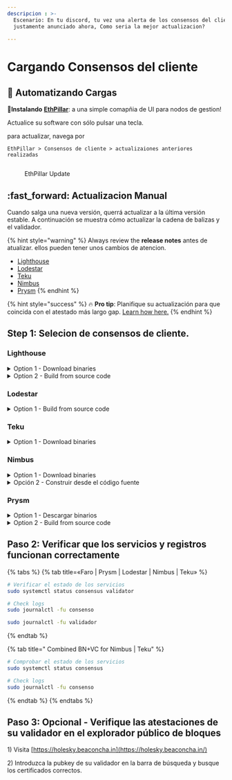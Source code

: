 ```yaml
---
descripcion : >-
  Escenario: En tu discord, tu vez una alerta de los consensos del cliente 
  justamente anunciado ahora, Como seria la mejor actualizacion?
  
---
```


# Cargando Consensos del cliente

## :rocket: Automatizando Cargas

:pill:**Instalando** [**EthPillar**](../../ethpillar.md): a una simple comapñia de UI para nodos de gestion!&#x20;

Actualice su software con sólo pulsar una tecla.

para actualizar, navega por

`EthPillar > Consensos de cliente > actualizaiones anteriores realizadas`

<figure><img src="../../../../.gitbook/assets/cl-update.png" alt=""><figcaption><p>EthPillar Update</p></figcaption></figure>

## :fast\_forward: Actualizacion Manual

Cuando salga una nueva versión, querrá actualizar a la última versión estable. A continuación se muestra cómo actualizar la cadena de balizas y el validador.

{% hint style="warning" %}
Always review the **release notes** antes de atualizar. ellos pueden tener unos cambios de atencion.

* [Lighthouse](https://github.com/sigp/lighthouse/releases)
* [Lodestar](https://github.com/ChainSafe/lodestar/releases)
* [Teku](https://github.com/ConsenSys/teku/releases)
* [Nimbus](https://github.com/status-im/nimbus-eth2/releases)
* [Prysm](https://github.com/prysmaticlabs/prysm/releases)
{% endhint %}

{% hint style="success" %}
:fire: **Pro tip**: Planifique su actualización para que coincida con el atestado más largo gap. [Learn how here.](../../guide-or-how-to-setup-a-validator-on-eth2-mainnet/part-ii-maintenance/finding-the-longest-attestation-slot-gap.md)
{% endhint %}

## Step 1: Selecion de consensos de cliente.

### Lighthouse

<details>

<summary>Option 1 - Download binaries</summary>

Ejecute lo siguiente para descargar automáticamente la última versión de Linux, un-tar and cleanup.

```bash
RELEASE_URL="https://api.github.com/repos/sigp/lighthouse/releases/latest"
BINARIES_URL="$(curl -s $RELEASE_URL | jq -r ".assets[] | select(.name) | .browser_download_url" | grep x86_64-unknown-linux-gnu.tar.gz$)"

echo Downloading URL: $BINARIES_URL

cd $HOME
# Download
wget -O lighthouse.tar.gz $BINARIES_URL
# Untar
tar -xzvf lighthouse.tar.gz -C $HOME
# Cleanup
rm lighthouse.tar.gz
```

Para los servicios.

<pre class="language-bash"><code class="lang-bash"><strong>sudo systemctl stop consensus validator
</strong></code></pre>

Elimine los binarios antiguos, instale los nuevos y reinicie los servicios.

<pre class="language-bash"><code class="lang-bash">sudo rm /usr/local/bin/lighthouse
<strong>sudo mv $HOME/lighthouse /usr/local/bin/lighthouse
</strong><strong>sudo systemctl start consensus validator
</strong></code></pre>

</details>

<details>

<summary>Option 2 - Build from source code</summary>

Build the binaries.

```bash
cd ~/git/lighthouse
git fetch --all && git checkout stable && git pull
make
```

:bulb:**Tip**: ¿Mejorar algunos puntos de referencia de Lighthouse en torno a un 20% a costa de aumentar el tiempo de compilación? Usa `maxperf` perfiles.

* Para copilar con maxperf, sustituya el comando `make` anterior por.

```bash
PROFILE=maxperf make
```

En caso de copilar errores, ve el seguimiento de errores.

```bash
rustup update
cargo clean
make
```

Compruebe que lighthouse se ha creado correctamente verificando el número de versión.

```
lighthouse --version
```

Stop the services.

<pre class="language-bash"><code class="lang-bash"><strong>sudo systemctl stop consensus validator
</strong></code></pre>

Remove old binaries, install new binaries and restart the services.

<pre class="language-bash"><code class="lang-bash"><strong>sudo rm /usr/local/bin/lighthouse
</strong><strong>sudo cp $HOME/.cargo/bin/lighthouse /usr/local/bin/lighthouse
</strong>sudo systemctl start consensus validator
</code></pre>

</details>

### Lodestar

<details>

<summary>Option 1 - Build from source code</summary>

Obtenga el código fuente más reciente y compile Lodestar.

```bash
cd ~/git/lodestar
git checkout stable && git pull
yarn install
yarn run build
```

:warning: Si se producen errores de compilación o faltan dependencias, ejecute el siguiente comando.

```bash
yarn clean:nm && yarn install
```

Verify Lodestar was installed properly by displaying the version.

```bash
./lodestar --version
```

Sample output of a compatible version.

```
🌟 Lodestar: Implementación en TypeScript de la cadena de balizas de consenso de Ethereum.
  * Version: v1.8.0/stable/a4b29cf
  * by ChainSafe Systems, 2018-2022
```

Detener los servicios.

<pre class="language-bash"><code class="lang-bash"><strong>sudo systemctl stop consensus validator
</strong></code></pre>

Elimine los binarios antiguos, instale los nuevos y reinicie los servicios.
```bash
sudo rm -rf /usr/local/bin/lodestar
sudo cp -a $HOME/git/lodestar /usr/local/bin/lodestar
sudo systemctl start consensus validator
```

</details>

### Teku

<details>

<summary>Option 1 - Download binaries</summary>

Ejecute lo siguiente para descargar automáticamente la última versión de Linux, descomprimir y limpiar.
```bash
RELEASE_URL="https://api.github.com/repos/ConsenSys/teku/releases/latest"
LATEST_TAG="$(curl -s $RELEASE_URL | jq -r ".tag_name")"
BINARIES_URL="https://artifacts.consensys.net/public/teku/raw/names/teku.tar.gz/versions/${LATEST_TAG}/teku-${LATEST_TAG}.tar.gz"
echo Downloading URL: $BINARIES_URL

cd $HOME
# Download
wget -O teku.tar.gz $BINARIES_URL
# Untar
tar -xzvf teku.tar.gz -C $HOME
# Rename folder
mv teku-* teku
# Cleanup
rm teku.tar.gz
```

Parar el servicio.

<pre class="language-bash"><code class="lang-bash"><strong>sudo systemctl stop consensus
</strong><strong>
</strong># If running Standalone Teku Validator
sudo systemctl stop validator
</code></pre>

Eliminar los binarios antiguos, instalar los nuevos y reiniciar los servicios.

```bash
sudo rm -rf /usr/local/bin/teku
sudo mv $HOME/teku /usr/local/bin/teku
sudo systemctl start consensus

# If running Standalone Teku Validador
sudo systemctl iniciar validador
```

</detalles>

<detalles>

<summary>Option 2 - Build from source code</summary>

Obtén las últimas etiquetas y compila los binarios.

```bash
cd ~/git/teku
# Get new tags
git fetch --tags
RELEASETAG=$(curl -s https://api.github.com/repos/ConsenSys/teku/releases/latest | jq -r .tag_name)
git checkout tags/$RELEASETAG
./gradlew distTar installDist
```

Verifique que Teku fue construido correctamente mostrando la version.

```shell
cd $HOME/git/teku/build/install/teku/bin
./teku --version
```

parar los servicios.

<pre class="language-bash"><code class="lang-bash"><strong>sudo systemctl stop consensus
</strong><strong>
</strong># If running Standalone Teku Validador
sudo systemctl parar validador
</code></pre>

Elimine los binarios antiguos, instale los nuevos y reinicie los servicios.

```bash
sudo rm -rf /usr/local/bin/teku
sudo cp -a $HOME/git/teku/build/install/teku /usr/local/bin/teku
sudo systemctl start consenso

# Si ejecuta el validador Teku independiente
sudo systemctl start validador
```

</details>

### Nimbus

<details>

<summary>Option 1 - Download binaries</summary>

Ejecute lo siguiente para descargar automáticamente la última versión de Linux, descomprimir y limpiar.

```bash
RELEASE_URL="https://api.github.com/repos/status-im/nimbus-eth2/releases/latest"
BINARIES_URL="$(curl -s $RELEASE_URL | jq -r ".assets[] | select(.name) | .browser_download_url" | grep _Linux_amd64.*.tar.gz$)"

echo Downloading URL: $BINARIES_URL

cd $HOME
# Download
wget -O nimbus.tar.gz $BINARIES_URL
# Untar
tar -xzvf nimbus.tar.gz -C $HOME
# Rename folder
mv nimbus-eth2_Linux_amd64_* nimbus
# Cleanup
rm nimbus.tar.gz
```

Detener los servicios.

<pre class="language-bash"><code class="lang-bash"><strong>sudo systemctl stop consensus
</strong># If running standalone Nimbus Validator
<strong>sudo systemctl stop validator
</strong></code></pre>

Elimine los binarios antiguos, instale los nuevos, limpie y reinicie los servicios.

```bash
sudo rm /usr/local/bin/nimbus_beacon_node
sudo rm /usr/local/bin/nimbus_validator_client
sudo mv nimbus/build/nimbus_beacon_node /usr/local/bin
sudo mv nimbus/build/nimbus_validator_client /usr/local/bin
rm -r nimbus
sudo systemctl start consensus
# If running standalone Nimbus Validator
sudo systemctl start validador
```

Recordatorio: En la configuración combinada CL+VC Nimbus, no habrá servicio systemctl del validador.

</details>

<details>

<summary>Opción 2 - Construir desde el código fuente</summary>

pon el último código fuente y construir el binario.

<pre class="language-bash"><code class="lang-bash">cd ~/git/nimbus-eth2
git checkout stable &#x26;&#x26; git pull
make -j$(nproc) update
<strong>make -j$(nproc) nimbus_beacon_node
</strong>make -j$(nproc) nimbus_validador de cliente
</code></pre>

Verifica que Nimbus fue construido correctamente mostrando la versión.
```bash
cd $HOME/git/nimbus-eth2/build
./nimbus_beacon_node --version
```

Detener servicios

```bash
sudo systemctl stop consenso
# Si se ejecuta el validador Nimbus independiente
sudo systemctl stop validador
```

Elimine los binarios antiguos, instale los nuevos y reinicie los servicios..

```bash
sudo rm /usr/local/bin/nimbus_beacon_node
sudo rm /usr/local/bin/nimbus_validator_client
sudo cp $HOME/git/nimbus-eth2/build/nimbus_beacon_node /usr/local/bin
sudo cp $HOME/git/nimbus-eth2/build/nimbus_validator_client /usr/local/bin
sudo systemctl start consenso
# Si se ejecuta el Validador Nimbus independiente
sudo systemctl start validador
```

Recordatorio: En la configuración combinada CL+VC Nimbus, no habrá servicio systemctl del validador.

</details>

### Prysm

<details>

<summary>Option 1 - Descargar binarios</summary>

Ejecute lo siguiente para descargar automáticamente los últimos binarios.

```bash
cd $HOME
prysm_version=$(curl -f -s https://prysmaticlabs.com/releases/latest)
file_beacon=cadena-${prysm_version}-linux-amd64
file_validator=validador-${prysm_version}-linux-amd64
curl -f -L «https://prysmaticlabs.com/releases/${file_beacon}» -o beacon-chain
curl -f -L «https://prysmaticlabs.com/releases/${file_validator}» -o validator
chmod +x baliza-cadena validador
```

Detener servicios.

<pre class="language-bash"><code class="lang-bash"><strong>sudo systemctl stop consensus validator
</strong></code></pre>

Eliminar los binarios antiguos, instalar los nuevos y reiniciar los servicios.

```bash
sudo rm /usr/local/bin/beacon-chain
sudo rm /usr/local/bin/validator
sudo mv validador beacon-chain /usr/local/bin
sudo systemctl start validador de consenso
```

</details>

<details>

<summary>Option 2 - Build from source code</summary>

Extraer el código fuente más reciente y compilar los binarios.

```bash
cd $HOME/git/prysm
git fetch --tags
RELEASETAG=$(curl -s https://api.github.com/repos/prysmaticlabs/prysm/releases/latest | jq -r .nombre_etiqueta)
git checkout tags/$RELEASETAG
go build -o=./build/beacon-chain ./cmd/beacon-chain
go build -o=./build/validator ./cmd/validator
```

Detener Servicios.

<pre class="language-bash"><code class="lang-bash"><strong>sudo systemctl stop consensus validator
</strong></code></pre>

Elimine los binarios antiguos, instale los nuevos y reinicie los servicios.

```bash
sudo rm /usr/local/bin/beacon-chain
sudo rm /usr/local/bin/validator
sudo cp $HOME/git/prysm/build/beacon-chain /usr/local/bin
sudo cp $HOME/git/prysm/build/validator /usr/local/bin
sudo systemctl start validador de consenso
```

</details>

## Paso 2: Verificar que los servicios y registros funcionan correctamente

{% tabs %}
{% tab title=«Faro | Prysm | Lodestar | Nimbus | Teku» %}
```bash
# Verificar el estado de los servicios
sudo systemctl status consensus validator
```

```bash
# Check logs
sudo journalctl -fu consenso
```

```bash
sudo journalctl -fu validador
```
{% endtab %}

{% tab title=" Combined BN+VC for Nimbus | Teku" %}
```bash
# Comprobar el estado de los servicios
sudo systemctl status consensus 
```

```bash
# Check logs
sudo journalctl -fu consenso
```
{% endtab %}
{% endtabs %}

## Paso 3: Opcional - Verifique las atestaciones de su validador en el explorador público de bloques

1\) Visita [https://holesky.beaconcha.in](https://holesky.beaconcha.in/)

2\) Introduzca la pubkey de su validador en la barra de búsqueda y busque los certificados correctos.
